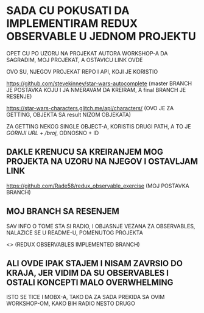 # SADA CU POKUSATI DA IMPLEMENTIRAM REDUX OBSERVABLE U JEDNOM PROJEKTU

OPET CU PO UZORU NA PROJEKAT AUTORA WORKSHOP-A DA SAGRADIM, MOJ PROJEKAT, A OSTAVICU LINK OVDE

OVO SU, NJEGOV PROJEKAT REPO I API, KOJI JE KORISTIO

<https://github.com/stevekinney/star-wars-autocomplete> (master BRANCH JE POSTAVKA KOJU I JA NMERAVAM DA KREIRAM, A final BRANCH JE RESENJE)

<https://star-wars-characters.glitch.me/api/characters/> (OVO JE ZA GETTING, OBJEKTA SA result NIZOM OBJEKATA)

ZA GETTING NEKOG SINGLE OBJECT-A, KORISTIS DRUGI PATH, A TO JE *GORNJI URL + /broj*, ODNOSNO + ID 

## DAKLE KRENUCU SA KREIRANJEM MOG PROJEKTA NA UZORU NA NJEGOV I OSTAVLJAM LINK

<https://github.com/Rade58/redux_observable_exercise> (MOJ POSTAVKA BRANCH)

## MOJ BRANCH SA RESENJEM

SAV INFO O TOME STA SI RADIO, I OBJASNJE VEZANA ZA OBSERVABLES, NALAZICE SE U README-U, POMENUTOG PROJEKTA

<> (REDUX OBSERVABLES IMPLEMENTED BRANCH)

## ALI OVDE IPAK STAJEM I NISAM ZAVRSIO DO KRAJA, JER VIDIM DA SU OBSERVABLES I OSTALI KONCEPTI MALO OVERWHELMING

ISTO SE TICE I MOBX-A, TAKO DA ZA SADA PREKIDA SA OVIM WORKSHOP-OM, KAKO BIH RADIO NESTO DRUGO
